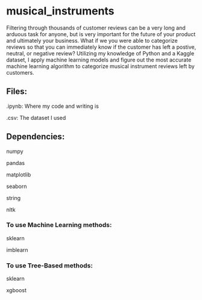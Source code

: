 # musical_instruments
Filtering through thousands of customer reviews can be a very long and arduous task for anyone, but is very important for the future of your product and ultimately your business. What if we you were able to categorize reviews so that you can immediately know if the customer has left a postive, neutral, or negative review? Utilizing my knowledge of Python and a Kaggle dataset, I apply machine learning models and figure out the most accurate machine learning algorithm to categorize musical instrument reviews left by customers.
## Files:
.ipynb: Where my code and writing is

.csv: The dataset I used
## Dependencies:

numpy

pandas

matplotlib

seaborn

string

nltk

### To use Machine Learning methods:

sklearn

imblearn

### To use Tree-Based methods:

sklearn

xgboost
